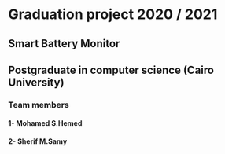 # Graduation project 2020 / 2021
## Smart Battery Monitor
## Postgraduate in computer science (Cairo University)
### Team members
#### 1- Mohamed S.Hemed
#### 2- Sherif M.Samy
